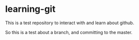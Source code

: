 # learning-git
This is a test repository to interact with and learn about github.

So this is a test about a branch, and committing to the master.
